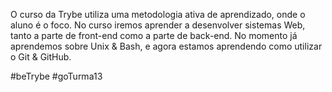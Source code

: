 O curso da Trybe utiliza uma metodologia ativa de aprendizado, onde o aluno é o foco.
No curso iremos aprender a desenvolver sistemas Web, tanto a parte de front-end como a parte de back-end.
No momento já aprendemos sobre Unix & Bash, e agora estamos aprendendo como utilizar o Git & GitHub.

#beTrybe #goTurma13
